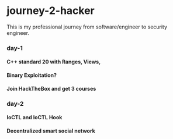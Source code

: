 # journey-2-hacker
This is my professional journey from software/engineer to security engineer.

### day-1
#### C++ standard 20 with Ranges, Views, 
#### Binary Exploitation?
#### Join HackTheBox and get 3 courses

### day-2
#### IoCTL and IoCTL Hook
#### Decentralized smart social network
